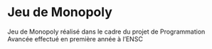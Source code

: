 # Jeu de Monopoly
Jeu de Monopoly réalisé dans le cadre du projet de Programmation Avancée effectué en première année à l’ENSC
